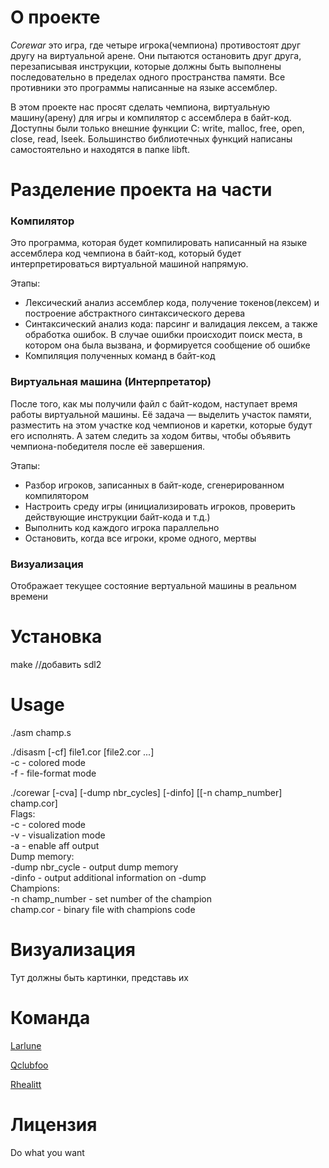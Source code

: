 # О проекте
*Corewar* это игра, где четыре игрока(чемпиона) противостоят друг другу на виртуальной арене. Они пытаются остановить друг друга, перезаписывая инструкции, которые должны быть выполнены последовательно в пределах одного пространства памяти. Все противники это программы написанные на языке ассемблер.

В этом проекте нас просят сделать чемпиона, виртуальную машину(арену) для игры и компилятор с ассемблера в байт-код.
Доступны были только внешние функции C: write, malloc, free, open, close, read, lseek.
Большинство библиотечных функций написаны самостоятельно и находятся в папке libft.

# Разделение проекта на части

### Компилятор
Это программа, которая будет компилировать написанный на языке ассемблера код чемпиона в байт-код, который будет интерпретироваться виртуальной машиной напрямую.

Этапы:
* Лексический анализ ассемблер кода, получение токенов(лексем) и построение абстрактного синтаксического дерева
* Синтаксический анализ кода: парсинг и валидация лексем, а также обработка ошибок. В случае ошибки происходит поиск места, в котором она была вызвана, и формируется сообщение об ошибке
* Компиляция полученных команд в байт-код

### Виртуальная машина (Интерпретатор)
После того, как мы получили файл с байт-кодом, наступает время работы виртуальной машины.
Её задача — выделить участок памяти, разместить на этом участке код чемпионов и каретки, которые будут его исполнять.
А затем следить за ходом битвы, чтобы объявить чемпиона-победителя после её завершения.

Этапы:
* Разбор игроков, записанных в байт-коде, сгенерированном компилятором
* Настроить среду игры (инициализировать игроков, проверить действующие инструкции байт-кода и т.д.)
* Выполнить код каждого игрока параллельно
* Остановить, когда все игроки, кроме одного, мертвы

### Визуализация
Отображает текущее состояние вертуальной машины в реальном времени

# Установка
make
//добавить sdl2

# Usage
./asm champ.s

./disasm [-cf] file1.cor [file2.cor ...]  
		-c - colored mode  
		-f - file-format mode  

./corewar [-cva] [-dump nbr_cycles] [-dinfo] [[-n champ_number] champ.cor]  
Flags:  
		-c - colored mode  
		-v - visualization mode  
		-a - enable aff output  
Dump memory:  
		-dump nbr_cycle - output dump memory  
		-dinfo - output additional information on -dump  
Champions:  
		-n champ_number - set number of the champion  
		champ.cor - binary file with champions code  
		


# Визуализация
Тут должны быть картинки, представь их

# Команда
[Larlune](https://github.com/PofigistVip)

[Qclubfoo](https://github.com/qclubfoo)

[Rhealitt](https://github.com/AndreiZab)

# Лицензия
Do what you want 
